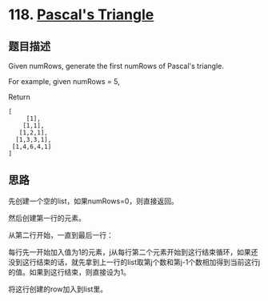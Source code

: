 # 118. [Pascal's Triangle][1]

## 题目描述
Given numRows, generate the first numRows of Pascal's triangle.

For example, given numRows = 5,

Return

```
[
     [1],
    [1,1],
   [1,2,1],
  [1,3,3,1],
 [1,4,6,4,1]
]
```

## 思路
先创建一个空的list，如果numRows=0，则直接返回。

然后创建第一行的元素。

从第二行开始，一直到最后一行：

每行先一开始加入值为1的元素，j从每行第二个元素开始到这行结束循环，如果还没到这行结束的话，就先拿到上一行的list取第j个数和第j-1个数相加得到当前这行j的值。如果到这行结束，则直接设为1。

将这行创建的row加入到list里。

[1]: https://leetcode.com/problems/pascals-triangle/description/
